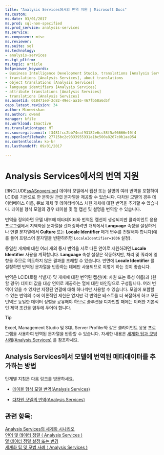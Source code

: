 ```yaml
---
title: "Analysis Services에서의 번역 지원 | Microsoft Docs"
ms.custom: 
ms.date: 03/01/2017
ms.prod: sql-non-specified
ms.prod_service: analysis-services
ms.service: 
ms.component: misc
ms.reviewer: 
ms.suite: sql
ms.technology:
- analysis-services
ms.tgt_pltfrm: 
ms.topic: article
helpviewer_keywords:
- Business Intelligence Development Studio, translations [Analysis Services]
- translations [Analysis Services], about translations
- object translations [Analysis Services]
- language identifiers [Analysis Services]
- attribute translations [Analysis Services]
- translations [Analysis Services]
ms.assetid: 018471e0-3c82-49ec-aa16-467fb58a6d5f
caps.latest.revision: 34
author: Minewiskan
ms.author: owend
manager: kfile
ms.workload: Inactive
ms.translationtype: MT
ms.sourcegitcommit: f3481fcc2bb74eaf93182e6cc58f5a06666e10f4
ms.openlocfilehash: 27715bc2c9333955931a1bc500a8267c0b1aa954
ms.contentlocale: ko-kr
ms.lasthandoff: 09/01/2017

---
```

# <a name="translation-support-in-analysis-services"></a>Analysis Services에서의 번역 지원
  [!INCLUDE[ssASnoversion](../includes/ssasnoversion-md.md)] 데이터 모델에서 캡션 또는 설명의 여러 번역을 포함하여 LCID를 기반으로 한 문화권 관련 문자열을 제공할 수 있습니다. 다차원 모델의 경우 데이터베이스 이름, 큐브 개체 및 데이터베이스 차원 개체에 대한 번역을 추가할 수 있습니다. 테이블 형식 모델의 경우 테이블 및 열 캡션 및 설명을 번역할 수 있습니다.  
  
 번역을 정의하면 모델 내부에 메타데이터와 번역된 캡션이 생성되지만 클라이언트 응용 프로그램에서 지역화된 문자열을 렌더링하려면 개체에서 **Language** 속성을 설정하거나 연결 문자열에서 **Culture** 또는 **Locale Identifier** 매개 변수를 전달해야 합니다(예를 들어 프랑스어 문자열을 반환하려면 `LocaleIdentifier=1036` 설정).  
  
 동일한 개체에 대한 여러 개의 동시 번역을 서로 다른 언어로 지원하려면 **Locale Identifier** 사용을 계획합니다. **Language** 속성 설정은 작동하지만, 처리 및 쿼리에 영향을 주므로 의도하지 않은 결과를 초래할 수 있습니다. 반면에 **Locale Identifier** 를 설정하면 번역된 문자열을 반환하는 데에만 사용되므로 이렇게 하는 것이 좋습니다.  
  
 번역은 LCID(로캘 식별자) 및 개체에 대한 번역된 캡션(예: 차원 또는 특성 이름)과 (원할 경우) 데이터 값을 대상 언어로 제공하는 열에 대한 바인딩으로 구성됩니다. 여러 번역이 있을 수 있지만 지정된 연결에 대해 하나씩만 사용할 수 있습니다. 모델에 포함할 수 있는 번역의 수에 이론적인 제한은 없지만 각 번역은 테스트를 더 복잡하게 하고 모든 번역은 동일한 데이터 정렬을 공유해야 하므로 솔루션을 디자인할 때에는 이러한 기본적인 제약 조건을 염두에 두어야 합니다.  
  
> [!TIP]  
>  Excel, Management Studio 및 SQL Server Profiler와 같은 클라이언트 응용 프로그램을 사용하여 번역된 문자열을 반환할 수 있습니다. 자세한 내용은 [세계화 팁과 모범 사례&#40;Analysis Services&#41;](../analysis-services/globalization-tips-and-best-practices-analysis-services.md) 를 참조하세요.  
  
## <a name="how-to-add-translated-metadata-to-model-in-analysis-services"></a>Analysis Services에서 모델에 번역된 메타데이터를 추가하는 방법  
 단계별 지침은 다음 링크를 방문하세요.  
  
-   [테이블 형식 모델 번역&#40;Analysis Services&#41;](../analysis-services/tabular-models/translations-in-tabular-models-analysis-services.md)  
  
-   [다차원 모델의 번역&#40;Analysis Services&#41;](../analysis-services/multidimensional-models/translations-in-multidimensional-models-analysis-services.md)  
  
## <a name="see-also"></a>관련 항목:  
 [Analysis Services의 세계화 시나리오](../analysis-services/globalization-scenarios-for-analysis-services.md)   
 [언어 및 데이터 정렬 &#40; Analysis Services &#41;](../analysis-services/languages-and-collations-analysis-services.md)   
 [열 데이터 정렬 설정 또는 변경](../relational-databases/collations/set-or-change-the-column-collation.md)   
 [세계화 팁 및 모범 사례 &#40; Analysis Services &#41;](../analysis-services/globalization-tips-and-best-practices-analysis-services.md)  
  
  

